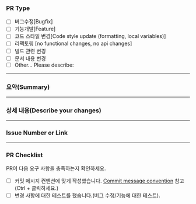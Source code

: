 ### PR Type
<!-- Please check the one that applies to this PR using "x". -->

- [ ] 버그수정[Bugfix]
- [ ] 기능개발[Feature]
- [ ] 코드 스타일 변경[Code style update (formatting, local variables)]
- [ ] 리팩토링 [no functional changes, no api changes]
- [ ] 빌드 관련 변경
- [ ] 문서 내용 변경
- [ ] Other… Please describe:

---
### 요약(Summary)

---
### 상세 내용(Describe your changes)

---
### Issue Number or Link

---
### PR Checklist
PR이 다음 요구 사항을 충족하는지 확인하세요.

- [ ] 커밋 메시지 컨벤션에 맞게 작성했습니다.  [Commit message convention](https://velog.io/@archivvonjang/Git-Commit-Message-Convention) 참고  (Ctrl + 클릭하세요.) 
- [ ] 변경 사항에 대한 테스트를 했습니다.(버그 수정/기능에 대한 테스트).
